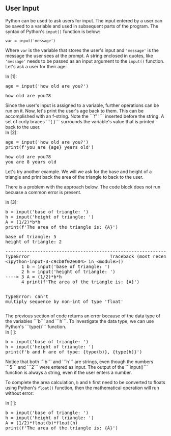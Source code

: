 
## User Input
Python can be used to ask users for input. The input entered by a user can be saved to a variable and used in subsequent parts of the program. The syntax of Python's ```input()``` function is below:

```
var = input('message')
```

Where ```var``` is the variable that stores the user's input and ```'message'``` is the message the user sees at the prompt. A string enclosed in quotes, like ```'message'``` needs to be passed as an input argument to the ```input()``` function.  Let's ask a user for their age:
<div class="cell border-box-sizing code_cell rendered">
<div class="input">
<div class="prompt input_prompt">In&nbsp;[1]:</div>
<div class="inner_cell">
    <div class="input_area">
<div class=" highlight hl-ipython3"><pre><span></span><span class="n">age</span> <span class="o">=</span> <span class="nb">input</span><span class="p">(</span><span class="s1">&#39;how old are you?&#39;</span><span class="p">)</span>
</pre></div>

</div>
</div>
</div>

<div class="output_wrapper">
<div class="output">


<div class="output_area">

<div class="prompt"></div>


<div class="output_subarea output_stream output_stdout output_text">
<pre>how old are you?8
</pre>
</div>
</div>

</div>
</div>

</div>
Since the user's input is assigned to a variable, further operations can be run on it. Now, let's print the user's age back to them. This can be accomplished with an f-string. Note the ```f' '``` inserted before the string. A set of curly braces ```{  }``` surrounds the variable's value that is printed back to the user.
<div class="cell border-box-sizing code_cell rendered">
<div class="input">
<div class="prompt input_prompt">In&nbsp;[2]:</div>
<div class="inner_cell">
    <div class="input_area">
<div class=" highlight hl-ipython3"><pre><span></span><span class="n">age</span> <span class="o">=</span> <span class="nb">input</span><span class="p">(</span><span class="s1">&#39;how old are you?&#39;</span><span class="p">)</span>
<span class="nb">print</span><span class="p">(</span><span class="n">f</span><span class="s1">&#39;you are </span><span class="si">{age}</span><span class="s1"> years old&#39;</span><span class="p">)</span>
</pre></div>

</div>
</div>
</div>

<div class="output_wrapper">
<div class="output">


<div class="output_area">

<div class="prompt"></div>


<div class="output_subarea output_stream output_stdout output_text">
<pre>how old are you?8
you are 8 years old
</pre>
</div>
</div>

</div>
</div>

</div>
Let's try another example. We will we ask for the base and height of a triangle and print back the area of the triangle to back to the user. 

There is a problem with the approach below. The code block does not run becuase a common error is present.
<div class="cell border-box-sizing code_cell rendered">
<div class="input">
<div class="prompt input_prompt">In&nbsp;[3]:</div>
<div class="inner_cell">
    <div class="input_area">
<div class=" highlight hl-ipython3"><pre><span></span><span class="n">b</span> <span class="o">=</span> <span class="nb">input</span><span class="p">(</span><span class="s1">&#39;base of triangle: &#39;</span><span class="p">)</span>
<span class="n">h</span> <span class="o">=</span> <span class="nb">input</span><span class="p">(</span><span class="s1">&#39;height of triangle: &#39;</span><span class="p">)</span>
<span class="n">A</span> <span class="o">=</span> <span class="p">(</span><span class="mi">1</span><span class="o">/</span><span class="mi">2</span><span class="p">)</span><span class="o">*</span><span class="n">b</span><span class="o">*</span><span class="n">h</span>
<span class="nb">print</span><span class="p">(</span><span class="n">f</span><span class="s1">&#39;The area of the triangle is: </span><span class="si">{A}</span><span class="s1">&#39;</span><span class="p">)</span>
</pre></div>

</div>
</div>
</div>

<div class="output_wrapper">
<div class="output">


<div class="output_area">

<div class="prompt"></div>


<div class="output_subarea output_stream output_stdout output_text">
<pre>base of triangle: 5
height of triangle: 2
</pre>
</div>
</div>

<div class="output_area">

<div class="prompt"></div>


<div class="output_subarea output_text output_error">
<pre>
<span class="ansi-red-intense-fg ansi-bold">------------------------------------------------------------------------</span>
<span class="ansi-red-intense-fg ansi-bold">TypeError</span>                              Traceback (most recent call last)
<span class="ansi-green-intense-fg ansi-bold">&lt;ipython-input-3-c9cb8f02e604&gt;</span> in <span class="ansi-cyan-fg">&lt;module&gt;</span><span class="ansi-blue-intense-fg ansi-bold">()</span>
<span class="ansi-green-fg">      1</span> b <span class="ansi-yellow-intense-fg ansi-bold">=</span> input<span class="ansi-yellow-intense-fg ansi-bold">(</span><span class="ansi-blue-intense-fg ansi-bold">&#39;base of triangle: &#39;</span><span class="ansi-yellow-intense-fg ansi-bold">)</span>
<span class="ansi-green-fg">      2</span> h <span class="ansi-yellow-intense-fg ansi-bold">=</span> input<span class="ansi-yellow-intense-fg ansi-bold">(</span><span class="ansi-blue-intense-fg ansi-bold">&#39;height of triangle: &#39;</span><span class="ansi-yellow-intense-fg ansi-bold">)</span>
<span class="ansi-green-intense-fg ansi-bold">----&gt; 3</span><span class="ansi-yellow-intense-fg ansi-bold"> </span>A <span class="ansi-yellow-intense-fg ansi-bold">=</span> <span class="ansi-yellow-intense-fg ansi-bold">(</span><span class="ansi-cyan-intense-fg ansi-bold">1</span><span class="ansi-yellow-intense-fg ansi-bold">/</span><span class="ansi-cyan-intense-fg ansi-bold">2</span><span class="ansi-yellow-intense-fg ansi-bold">)</span><span class="ansi-yellow-intense-fg ansi-bold">*</span>b<span class="ansi-yellow-intense-fg ansi-bold">*</span>h
<span class="ansi-green-fg">      4</span> print<span class="ansi-yellow-intense-fg ansi-bold">(</span><span class="ansi-blue-intense-fg ansi-bold">f&#39;The area of the triangle is: {A}&#39;</span><span class="ansi-yellow-intense-fg ansi-bold">)</span>

<span class="ansi-red-intense-fg ansi-bold">TypeError</span>: can&#39;t multiply sequence by non-int of type &#39;float&#39;</pre>
</div>
</div>

</div>
</div>

</div>
The previous section of code returns an error because of the data type of the variables ```b``` and ```h```. To investigate the data type, we can use Python's ```type()``` function.
<div class="cell border-box-sizing code_cell rendered">
<div class="input">
<div class="prompt input_prompt">In&nbsp;[&nbsp;]:</div>
<div class="inner_cell">
    <div class="input_area">
<div class=" highlight hl-ipython3"><pre><span></span><span class="n">b</span> <span class="o">=</span> <span class="nb">input</span><span class="p">(</span><span class="s1">&#39;base of triangle: &#39;</span><span class="p">)</span>
<span class="n">h</span> <span class="o">=</span> <span class="nb">input</span><span class="p">(</span><span class="s1">&#39;height of triangle: &#39;</span><span class="p">)</span>
<span class="nb">print</span><span class="p">(</span><span class="n">f</span><span class="s1">&#39;b and h are of type: {type(b)}, {type(h)}&#39;</span><span class="p">)</span>
</pre></div>

</div>
</div>
</div>

</div>
Notice that both ```b``` and ```h``` are strings, even though the numbers ```5``` and ```2``` were entered as input. The output of the ```input()``` function is always a string, even if the user enters a number. 

To complete the area calculation, ```b``` and ```h``` first need to be converted to floats using Python's ```float()``` function, then the mathematical operation will run without error:
<div class="cell border-box-sizing code_cell rendered">
<div class="input">
<div class="prompt input_prompt">In&nbsp;[&nbsp;]:</div>
<div class="inner_cell">
    <div class="input_area">
<div class=" highlight hl-ipython3"><pre><span></span><span class="n">b</span> <span class="o">=</span> <span class="nb">input</span><span class="p">(</span><span class="s1">&#39;base of triangle: &#39;</span><span class="p">)</span>
<span class="n">h</span> <span class="o">=</span> <span class="nb">input</span><span class="p">(</span><span class="s1">&#39;height of triangle: &#39;</span><span class="p">)</span>
<span class="n">A</span> <span class="o">=</span> <span class="p">(</span><span class="mi">1</span><span class="o">/</span><span class="mi">2</span><span class="p">)</span><span class="o">*</span><span class="nb">float</span><span class="p">(</span><span class="n">b</span><span class="p">)</span><span class="o">*</span><span class="nb">float</span><span class="p">(</span><span class="n">h</span><span class="p">)</span>
<span class="nb">print</span><span class="p">(</span><span class="n">f</span><span class="s1">&#39;The area of the triangle is: </span><span class="si">{A}</span><span class="s1">&#39;</span><span class="p">)</span>
</pre></div>

</div>
</div>
</div>

</div>
 

